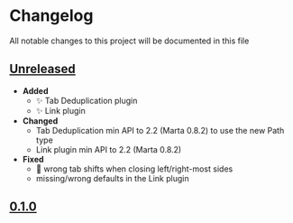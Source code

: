 # Changelog
All notable changes to this project will be documented in this file

[unreleased]: https://github.com/eugenesvk/Marta.ext/compare/0.1.0...HEAD
## [Unreleased]
  <!-- - __Added__ -->
  <!--   + :sparkles:  -->
  <!--   new features -->
  <!-- - __Changed__ -->
  <!--   +   -->
  <!--   changes in existing functionality -->
  <!-- - __Fixed__ -->
  <!--   + :beetle:  -->
  <!--   bug fixes -->
  <!-- - __Deprecated__ -->
  <!--   + :poop:  -->
  <!--   soon-to-be removed features -->
  <!-- - __Removed__ -->
  <!--   + :wastebasket:  -->
  <!--   now removed features -->
  <!-- - __Security__ -->
  <!--   + :lock:  -->
  <!--   vulnerabilities -->

  - __Added__
    + :sparkles: Tab Deduplication plugin
    + :sparkles: Link plugin
  - __Changed__
    + Tab Deduplication min API to 2.2 (Marta 0.8.2) to use the new Path type
    + Link plugin min API to 2.2 (Marta 0.8.2)
  - __Fixed__
    + 🐞 wrong tab shifts when closing left/right-most sides
    + missing/wrong defaults in the Link plugin

[0.1.0]: https://github.com/eugenesvk/Marta.ext/releases/tag/0.1.0
## [0.1.0]
